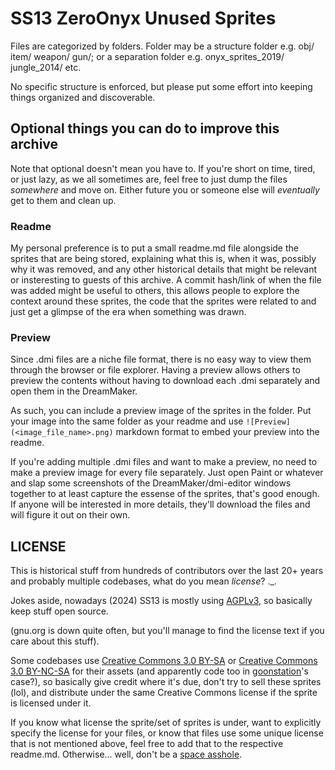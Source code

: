 # SS13 ZeroOnyx Unused Sprites

Files are categorized by folders. Folder may be a structure folder e.g. obj/ item/ weapon/ gun/; or a separation folder e.g. onyx_sprites_2019/ jungle_2014/ etc.

No specific structure is enforced, but please put some effort into keeping things organized and discoverable.


## Optional things you can do to improve this archive
Note that optional doesn't mean you have to. If you're short on time, tired, or just lazy, as we all sometimes are, feel free to just dump the files *somewhere* and move on. Either future you or someone else will *eventually* get to them and clean up.

### Readme
My personal preference is to put a small readme.md file alongside the sprites that are being stored, explaining what this is, when it was, possibly why it was removed, and any other historical details that might be relevant or insteresting to guests of this archive. A commit hash/link of when the file was added might be useful to others, this allows people to explore the context around these sprites, the code that the sprites were related to and just get a glimpse of the era when something was drawn. 

### Preview
Since .dmi files are a niche file format, there is no easy way to view them through the browser or file explorer. Having a preview allows others to preview the contents without having to download each .dmi separately and open them in the DreamMaker.

As such, you can include a preview image of the sprites in the folder. Put your image into the same folder as your readme and use `![Preview](<image_file_name>.png)` markdown format to embed your preview into the readme.

If you're adding multiple .dmi files and want to make a preview, no need to make a preview image for every file separately. Just open Paint or whatever and slap some screenshots of the DreamMaker/dmi-editor windows together to at least capture the essense of the sprites, that's good enough. If anyone will be interested in more details, they'll download the files and will figure it out on their own.

## LICENSE

This is historical stuff from hundreds of contributors over the last 20+ years and probably multiple codebases, what do you mean *license*? ._.

Jokes aside, nowadays (2024) SS13 is mostly using [AGPLv3](http://www.gnu.org/licenses/agpl.html), so basically keep stuff open source.

(gnu.org is down quite often, but you'll manage to find the license text if you care about this stuff).

Some codebases use [Creative Commons 3.0 BY-SA](https://creativecommons.org/licenses/by-sa/3.0/) or [Creative Commons 3.0 BY-NC-SA](https://creativecommons.org/licenses/by-nc-sa/3.0/) for their assets (and apparently code too in [goonstation](https://github.com/goonstation/goonstation/)'s case?), so basically give credit where it's due, don't try to sell these sprites (lol), and distribute under the same Creative Commons license if the sprite is licensed under it.

If you know what license the sprite/set of sprites is under, want to explicitly specify the license for your files, or know that files use some unique license that is not mentioned above, feel free to add that to the respective readme.md. Otherwise... well, don't be a [space asshole](https://www.youtube.com/watch?v=IcUBI-YVRY8).